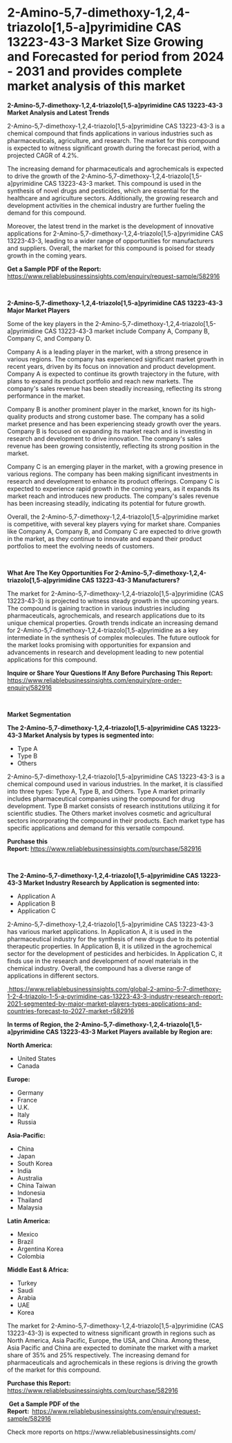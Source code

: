 <p><h1>2-Amino-5,7-dimethoxy-1,2,4-triazolo[1,5-a]pyrimidine CAS 13223-43-3 Market Size Growing and Forecasted for period from 2024 - 2031 and provides complete market analysis of this market</h1></p><p><strong>2-Amino-5,7-dimethoxy-1,2,4-triazolo[1,5-a]pyrimidine CAS 13223-43-3 Market Analysis and Latest Trends</strong></p>
<p><p>2-Amino-5,7-dimethoxy-1,2,4-triazolo[1,5-a]pyrimidine CAS 13223-43-3 is a chemical compound that finds applications in various industries such as pharmaceuticals, agriculture, and research. The market for this compound is expected to witness significant growth during the forecast period, with a projected CAGR of 4.2%.</p><p>The increasing demand for pharmaceuticals and agrochemicals is expected to drive the growth of the 2-Amino-5,7-dimethoxy-1,2,4-triazolo[1,5-a]pyrimidine CAS 13223-43-3 market. This compound is used in the synthesis of novel drugs and pesticides, which are essential for the healthcare and agriculture sectors. Additionally, the growing research and development activities in the chemical industry are further fueling the demand for this compound.</p><p>Moreover, the latest trend in the market is the development of innovative applications for 2-Amino-5,7-dimethoxy-1,2,4-triazolo[1,5-a]pyrimidine CAS 13223-43-3, leading to a wider range of opportunities for manufacturers and suppliers. Overall, the market for this compound is poised for steady growth in the coming years.</p></p>
<p><strong>Get a Sample PDF of the Report:&nbsp;</strong> <a href="https://www.reliablebusinessinsights.com/enquiry/request-sample/582916">https://www.reliablebusinessinsights.com/enquiry/request-sample/582916</a></p>
<p>&nbsp;</p>
<p><strong>2-Amino-5,7-dimethoxy-1,2,4-triazolo[1,5-a]pyrimidine CAS 13223-43-3 Major Market Players</strong></p>
<p><p>Some of the key players in the 2-Amino-5,7-dimethoxy-1,2,4-triazolo[1,5-a]pyrimidine CAS 13223-43-3 market include Company A, Company B, Company C, and Company D. </p><p>Company A is a leading player in the market, with a strong presence in various regions. The company has experienced significant market growth in recent years, driven by its focus on innovation and product development. Company A is expected to continue its growth trajectory in the future, with plans to expand its product portfolio and reach new markets. The company's sales revenue has been steadily increasing, reflecting its strong performance in the market.</p><p>Company B is another prominent player in the market, known for its high-quality products and strong customer base. The company has a solid market presence and has been experiencing steady growth over the years. Company B is focused on expanding its market reach and is investing in research and development to drive innovation. The company's sales revenue has been growing consistently, reflecting its strong position in the market.</p><p>Company C is an emerging player in the market, with a growing presence in various regions. The company has been making significant investments in research and development to enhance its product offerings. Company C is expected to experience rapid growth in the coming years, as it expands its market reach and introduces new products. The company's sales revenue has been increasing steadily, indicating its potential for future growth.</p><p>Overall, the 2-Amino-5,7-dimethoxy-1,2,4-triazolo[1,5-a]pyrimidine market is competitive, with several key players vying for market share. Companies like Company A, Company B, and Company C are expected to drive growth in the market, as they continue to innovate and expand their product portfolios to meet the evolving needs of customers.</p></p>
<p>&nbsp;</p>
<p><strong>What Are The Key Opportunities For 2-Amino-5,7-dimethoxy-1,2,4-triazolo[1,5-a]pyrimidine CAS 13223-43-3 Manufacturers?</strong></p>
<p><p>The market for 2-Amino-5,7-dimethoxy-1,2,4-triazolo[1,5-a]pyrimidine (CAS 13223-43-3) is projected to witness steady growth in the upcoming years. The compound is gaining traction in various industries including pharmaceuticals, agrochemicals, and research applications due to its unique chemical properties. Growth trends indicate an increasing demand for 2-Amino-5,7-dimethoxy-1,2,4-triazolo[1,5-a]pyrimidine as a key intermediate in the synthesis of complex molecules. The future outlook for the market looks promising with opportunities for expansion and advancements in research and development leading to new potential applications for this compound.</p></p>
<p><strong>Inquire or Share Your Questions If Any Before Purchasing This Report:</strong> <a href="https://www.reliablebusinessinsights.com/enquiry/pre-order-enquiry/582916">https://www.reliablebusinessinsights.com/enquiry/pre-order-enquiry/582916</a></p>
<p>&nbsp;</p>
<p><strong>Market Segmentation</strong></p>
<p><strong>The 2-Amino-5,7-dimethoxy-1,2,4-triazolo[1,5-a]pyrimidine CAS 13223-43-3 Market Analysis by types is segmented into:</strong></p>
<p><ul><li>Type A</li><li>Type B</li><li>Others</li></ul></p>
<p><p>2-Amino-5,7-dimethoxy-1,2,4-triazolo[1,5-a]pyrimidine CAS 13223-43-3 is a chemical compound used in various industries. In the market, it is classified into three types: Type A, Type B, and Others. Type A market primarily includes pharmaceutical companies using the compound for drug development. Type B market consists of research institutions utilizing it for scientific studies. The Others market involves cosmetic and agricultural sectors incorporating the compound in their products. Each market type has specific applications and demand for this versatile compound.</p></p>
<p><strong>Purchase this Report:&nbsp;</strong><a href="https://www.reliablebusinessinsights.com/purchase/582916">https://www.reliablebusinessinsights.com/purchase/582916</a></p>
<p>&nbsp;</p>
<p><strong>The 2-Amino-5,7-dimethoxy-1,2,4-triazolo[1,5-a]pyrimidine CAS 13223-43-3 Market Industry Research by Application is segmented into:</strong></p>
<p><ul><li>Application A</li><li>Application B</li><li>Application C</li></ul></p>
<p><p>2-Amino-5,7-dimethoxy-1,2,4-triazolo[1,5-a]pyrimidine CAS 13223-43-3 has various market applications. In Application A, it is used in the pharmaceutical industry for the synthesis of new drugs due to its potential therapeutic properties. In Application B, it is utilized in the agrochemical sector for the development of pesticides and herbicides. In Application C, it finds use in the research and development of novel materials in the chemical industry. Overall, the compound has a diverse range of applications in different sectors.</p></p>
<p><a href="https://www.reliablebusinessinsights.com/global-2-amino-5-7-dimethoxy-1-2-4-triazolo-1-5-a-pyrimidine-cas-13223-43-3-industry-research-report-2021-segmented-by-major-market-players-types-applications-and-countries-forecast-to-2027-market-r582916">&nbsp;https://www.reliablebusinessinsights.com/global-2-amino-5-7-dimethoxy-1-2-4-triazolo-1-5-a-pyrimidine-cas-13223-43-3-industry-research-report-2021-segmented-by-major-market-players-types-applications-and-countries-forecast-to-2027-market-r582916</a></p>
<p><strong>In terms of Region, the 2-Amino-5,7-dimethoxy-1,2,4-triazolo[1,5-a]pyrimidine CAS 13223-43-3 Market Players available by Region are:</strong></p>
<p>
    <p> <strong> North America: </strong>
        <ul>
            <li>United States</li>
            <li>Canada</li>
        </ul>
        </p> 
    <p> <strong> Europe: </strong>
        <ul>
            <li>Germany</li>
            <li>France</li>
            <li>U.K.</li>
            <li>Italy</li>
            <li>Russia</li>
        </ul>
        </p> 
    <p> <strong> Asia-Pacific: </strong>
        <ul>
            <li>China</li>
            <li>Japan</li>
            <li>South Korea</li>
            <li>India</li>
            <li>Australia</li>
            <li>China Taiwan</li>
            <li>Indonesia</li>
            <li>Thailand</li>
            <li>Malaysia</li>
        </ul>
        </p> 
    <p> <strong> Latin America: </strong>
        <ul>
            <li>Mexico</li>
            <li>Brazil</li>
            <li>Argentina Korea</li>
            <li>Colombia</li>
        </ul>
        </p> 
    <p> <strong> Middle East & Africa: </strong>
        <ul>
            <li>Turkey</li>
            <li>Saudi</li>
            <li>Arabia</li>
            <li>UAE</li>
            <li>Korea</li>
        </ul>
    </p>
    </p>
<p><p>The market for 2-Amino-5,7-dimethoxy-1,2,4-triazolo[1,5-a]pyrimidine (CAS 13223-43-3) is expected to witness significant growth in regions such as North America, Asia Pacific, Europe, the USA, and China. Among these, Asia Pacific and China are expected to dominate the market with a market share of 35% and 25% respectively. The increasing demand for pharmaceuticals and agrochemicals in these regions is driving the growth of the market for this compound.</p></p>
<p><strong>Purchase this Report: </strong><a href="https://www.reliablebusinessinsights.com/purchase/582916">https://www.reliablebusinessinsights.com/purchase/582916</a></p>
<p>&nbsp;<strong>Get a Sample PDF of the Report:&nbsp;&nbsp;</strong><a href="https://www.reliablebusinessinsights.com/enquiry/request-sample/582916">https://www.reliablebusinessinsights.com/enquiry/request-sample/582916</a></p>
<p><strong></strong></p>
<p>Check more reports on https://www.reliablebusinessinsights.com/</p>